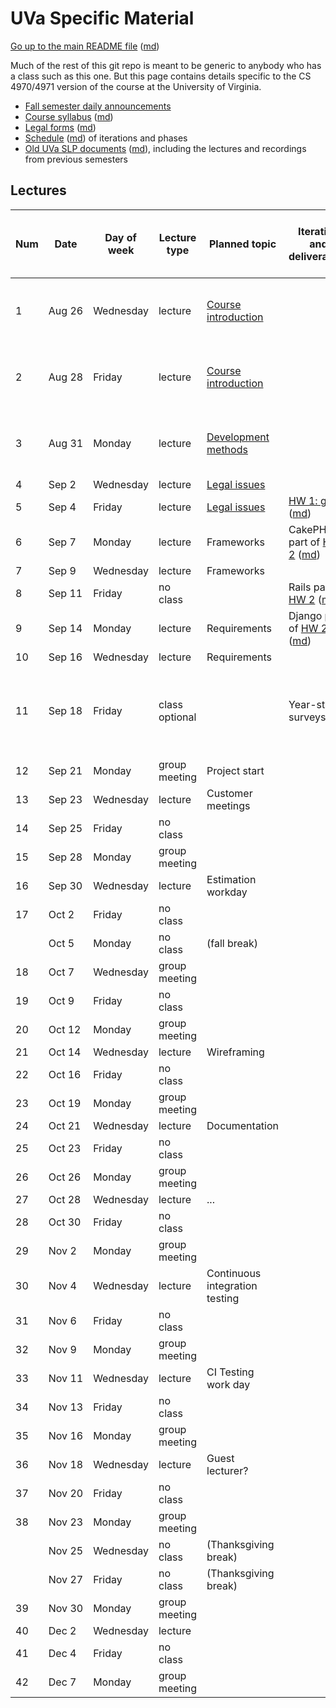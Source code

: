 UVa Specific Material
=====================

[Go up to the main README file](../README.html) ([md](../README.md))

Much of the rest of this git repo is meant to be generic to anybody who has a class such as this one.  But this page contains details specific to the CS 4970/4971 version of the course at the University of Virginia.

- [Fall semester daily announcements][5]
- [Course syllabus][1] ([md][2])
- [Legal forms][3] ([md][4])
- [Schedule][10] ([md][11]) of iterations and phases
- [Old UVa SLP documents][6] ([md][7]), including the lectures and recordings from previous semesters

Lectures
--------

| Num | Date        | Day of week | Lecture type  | Planned topic |Iteration and deliverables| Actual lecture progress (and recording) | 
|-----|-------------|-------------|---------------|---------------|-------------|----------------------------| 
| 1   | Aug&nbsp;26 | Wednesday   | lecture       | [Course introduction][8]  || [Course introduction][8], slides [1][8] to [43][100] ([recording][200]) |
| 2   | Aug&nbsp;28 | Friday      | lecture       | [Course introduction][8] || [Course introduction][8], slides [44][101] to [75][102] (end) ([recording][200]) |
| 3   | Aug&nbsp;31  | Monday      | lecture       | [Development methods][51] || [Developemnt methods][51], slides [1][51] to [38][103] (end) ([recording][201]) |
| 4   | Sep&nbsp;2  | Wednesday   | lecture       | [Legal issues][52] |||
| 5   | Sep&nbsp;4  | Friday      | lecture       | [Legal issues][52] | [HW 1: git][20] ([md][21])|                                         |
| 6   | Sep&nbsp;7  | Monday      | lecture       | Frameworks | CakePHP part of [HW 2][22] ([md][23])||
| 7   | Sep&nbsp;9 | Wednesday   | lecture       | Frameworks    |||
| 8   | Sep&nbsp;11 | Friday      | no class      |               | Rails part of [HW 2][22] ([md][23]) ||
| 9   | Sep&nbsp;14 | Monday      | lecture       | Requirements  | Django part of [HW 2][22] ([md][23]) |
| 10  | Sep&nbsp;16 | Wednesday   | lecture       | Requirements |||
| 11  | Sep&nbsp;18 | Friday      | class optional |               | Year-start surveys due | Class is for those who have questions about the survey or the projects |
| 12  | Sep&nbsp;21 | Monday      | group meeting | Project start |||
| 13  | Sep&nbsp;23 | Wednesday   | lecture       | Customer meetings |||
| 14  | Sep&nbsp;25 | Friday      | no class      |               || |
| 15  | Sep&nbsp;28 | Monday      | group meeting |               || Group meeting day |
| 16  | Sep&nbsp;30 | Wednesday   | lecture       | Estimation workday |||
| 17  | Oct&nbsp;2  | Friday      | no class      |               || |
|     | Oct&nbsp;5  | Monday      | no class      | (fall break)  || |
| 18  | Oct&nbsp;7  | Wednesday   | group meeting |               || |
| 19  | Oct&nbsp;9  | Friday      | no class      |               || |
| 20  | Oct&nbsp;12 | Monday      | group meeting |               || |
| 21  | Oct&nbsp;14 | Wednesday   | lecture       | Wireframing   |||
| 22  | Oct&nbsp;16 | Friday      | no class      |               || |
| 23  | Oct&nbsp;19 | Monday      | group meeting |               || |
| 24  | Oct&nbsp;21 | Wednesday   | lecture       | Documentation || |
| 25  | Oct&nbsp;23 | Friday      | no class      |               || |
| 26  | Oct&nbsp;26 | Monday      | group meeting |               || |
| 27  | Oct&nbsp;28 | Wednesday   | lecture       | ... || |
| 28  | Oct&nbsp;30 | Friday      | no class      |               || |
| 29  | Nov&nbsp;2  | Monday      | group meeting |               || |
| 30  | Nov&nbsp;4  | Wednesday   | lecture       | Continuous integration testing |||
| 31  | Nov&nbsp;6  | Friday      | no class      |               || |
| 32  | Nov&nbsp;9 | Monday      | group meeting |               || |
| 33  | Nov&nbsp;11 | Wednesday   | lecture       | CI Testing work day || See [here][81] for details |
| 34  | Nov&nbsp;13 | Friday      | no class      |               || |
| 35  | Nov&nbsp;16 | Monday      | group meeting |               || |
| 36  | Nov&nbsp;18 | Wednesday   | lecture       | Guest lecturer? || Topic: ??? |
| 37  | Nov&nbsp;20 | Friday      | no class      |               || |
| 38  | Nov&nbsp;23 | Monday      | group meeting |               || |
|     | Nov&nbsp;25 | Wednesday   | no class      | (Thanksgiving break) || |
|     | Nov&nbsp;27 | Friday      | no class      | (Thanksgiving break) || |
| 39  | Nov&nbsp;30 | Monday      | group meeting |               || |
| 40  | Dec&nbsp;2  | Wednesday   | lecture       |               || |
| 41  | Dec&nbsp;4  | Friday      | no class      |               || |
| 42  | Dec&nbsp;7  | Monday      | group meeting |               || |


[1]: syllabus.html
[2]: syllabus.md
[3]: legal.html
[4]: legal.md
[5]: daily-announcements.html#/
[6]: old/index.html
[7]: old/index.md
[8]: course-introduction-fall.html#/
[9]: course-introduction-spring.html#/
[10]: schedule.html
[11]: schedule.md

[20]: ../docs/hw-git.html
[21]: ../docs/hw-git.md
[22]: ../docs/hw-frameworks.html
[23]: ../docs/hw-frameworks.md

[51]: ../slides/01-development-methods.html#/
[52]: ../slides/02-legal.html#/
[53]: ../slides/03-frameworks.html#/
[54]: ../slides/04-requirements.html#/
[55]: ../slides/05-project-start.html#/
[56]: ../slides/06-customer-meetings.html#/
[57]: ../slides/07-estimation.html#/
[58]: ../slides/08-wireframing.html#/
[59]: ../slides/09-documentation.html#/
[60]: ../slides/10-ci-testing.html#/

[81]: daily-announcements.html#citestingworkday

[100]: course-introduction-fall.html#/6/8
[101]: course-introduction-fall.html#/7
[102]: course-introduction-fall.html#/9/10
[103]: ../slides/01-development-methods.html#/7/5

[200]: https://collab.itc.virginia.edu/access/content/group/abd4c720-2e1c-4e78-ba51-747402696f40/lectures/course-introduction-fall/course-introduction-fall.htm
[201]: https://collab.itc.virginia.edu/access/content/group/abd4c720-2e1c-4e78-ba51-747402696f40/lectures/01-development-methods/01-development-methods.htm
